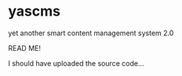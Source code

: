 # yascms
yet another smart content management system 2.0


READ ME!

I should have uploaded the source code...